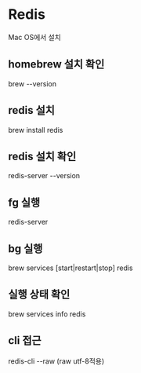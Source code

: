 # Redis

Mac OS에서 설치

## homebrew 설치 확인
brew --version

## redis 설치
brew install redis

## redis 설치 확인
redis-server --version

## fg 실행
redis-server

## bg 실행
brew services [start|restart|stop] redis

## 실행 상태 확인
brew services info redis

## cli 접근
redis-cli --raw (raw utf-8적용)

